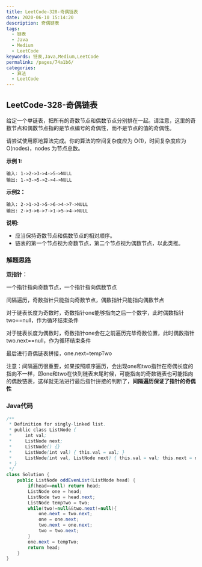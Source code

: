 ```yaml
---
title: LeetCode-328-奇偶链表
date: 2020-06-10 15:14:20
description: 奇偶链表
tags: 
  - 链表
  - Java
  - Medium
  - LeetCode
keywords: 链表,Java,Medium,LeetCode
permalink: /pages/74a1b6/
categories: 
  - 算法
  - LeetCode
---
```


## LeetCode-328-奇偶链表

给定一个单链表，把所有的奇数节点和偶数节点分别排在一起。请注意，这里的奇数节点和偶数节点指的是节点编号的奇偶性，而不是节点的值的奇偶性。

请尝试使用原地算法完成。你的算法的空间复杂度应为 O(1)，时间复杂度应为 O(nodes)，nodes 为节点总数。

 <!--more-->

**示例 1:**

```
输入: 1->2->3->4->5->NULL
输出: 1->3->5->2->4->NULL
```

**示例2：**

```
输入: 2->1->3->5->6->4->7->NULL 
输出: 2->3->6->7->1->5->4->NULL
```

**说明:**

- 应当保持奇数节点和偶数节点的相对顺序。
- 链表的第一个节点视为奇数节点，第二个节点视为偶数节点，以此类推。

### 解题思路

**双指针：**

一个指针指向奇数节点，一个指针指向偶数节点

间隔遍历，奇数指针只能指向奇数节点，偶数指针只能指向偶数节点

对于链表长度为奇数时，奇数指针one能够指向之后一个数字，此时偶数指针two==null，作为循环结束条件

对于链表长度为偶数时，奇数指针one会在之前遍历完毕奇数位置，此时偶数指针two.next==null，作为循环结束条件

最后进行奇偶链表拼接，one.next=tempTwo

注意：间隔遍历很重要，如果按照顺序遍历，会出现one和two指针在奇偶长度的指向不一样，即one和two在快到链表末尾时候，可能指向的奇数链表也可能指向的偶数链表，这样就无法进行最后指针拼接的判断了，**间隔遍历保证了指针的奇偶性**

### Java代码

```java
/**
 * Definition for singly-linked list.
 * public class ListNode {
 *     int val;
 *     ListNode next;
 *     ListNode() {}
 *     ListNode(int val) { this.val = val; }
 *     ListNode(int val, ListNode next) { this.val = val; this.next = next; }
 * }
 */
class Solution {
    public ListNode oddEvenList(ListNode head) {
        if(head==null) return head;
        ListNode one = head;
        ListNode two = head.next;
        ListNode tempTwo = two;
        while(two!=null&&two.next!=null){
            one.next = two.next;
            one = one.next;
            two.next = one.next;
            two = two.next;
        }
        one.next = tempTwo;
        return head;
    }
}
```



